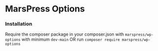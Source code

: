 # MarsPress Options
### Installation
Require the composer package in your composer.json with `marspress/wp-options` with minimum `dev-main` OR run `composer require marspress/wp-options`